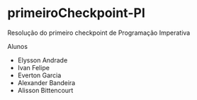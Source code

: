 # primeiroCheckpoint-PI
Resolução do primeiro checkpoint de Programação Imperativa

Alunos
- Elysson Andrade
- Ivan Felipe
- Everton Garcia
- Alexander Bandeira
- Alisson Bittencourt
